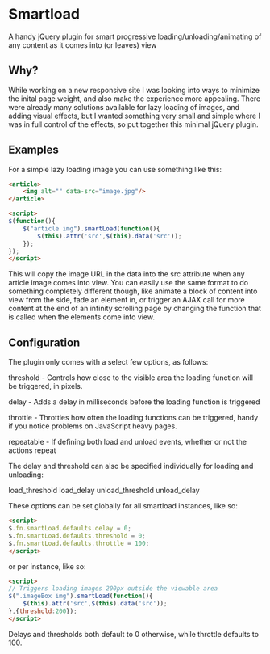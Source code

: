 Smartload
=========

A handy jQuery plugin for smart progressive loading/unloading/animating of any content as it comes into (or leaves) view


Why?
----

While working on a new responsive site I was looking into ways to minimize the inital page weight, and also make the experience more appealing. There were already many solutions available for lazy loading of images, and adding visual effects, but I wanted something very small and simple where I was in full control of the effects, so put together this minimal jQuery plugin.


Examples
--------

For a simple lazy loading image you can use something like this:

```html
<article>
	<img alt="" data-src="image.jpg"/>
</article>

<script>
$(function(){
	$("article img").smartLoad(function(){
		$(this).attr('src',$(this).data('src'));
	});
});
</script>
```

This will copy the image URL in the data into the src attribute when any article image comes into view. You can easily use the same format to do something completely different though, like animate a block of content into view from the side, fade an element in, or trigger an AJAX call for more content at the end of an infinity scrolling page by changing the function that is called when the elements come into view.


Configuration
-------------

The plugin only comes with a select few options, as follows:

threshold - Controls how close to the visible area the loading function will be triggered, in pixels.

delay - Adds a delay in milliseconds before the loading function is triggered

throttle - Throttles how often the loading functions can be triggered, handy if you notice problems on JavaScript heavy pages.

repeatable - If defining both load and unload events, whether or not the actions repeat

The delay and threshold can also be specified individually for loading and unloading:

load_threshold
load_delay
unload_threshold
unload_delay

These options can be set globally for all smartload instances, like so:

```html
<script>
$.fn.smartLoad.defaults.delay = 0;
$.fn.smartLoad.defaults.threshold = 0;
$.fn.smartLoad.defaults.throttle = 100; 
</script>

```

or per instance, like so:

```html
<script>
// Triggers loading images 200px outside the viewable area
$(".imageBox img").smartLoad(function(){
	$(this).attr('src',$(this).data('src'));
},{threshold:200});
</script>

```

Delays and thresholds both default to 0 otherwise, while throttle defaults to 100.
